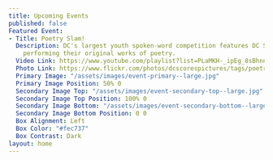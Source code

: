 ```yaml
---
title: Upcoming Events
published: false
Featured Event:
- Title: Poetry Slam!
  Description: DC's largest youth spoken-word competition features DC SCORES students
    performing their original works of poetry.
  Video Link: https://www.youtube.com/playlist?list=PLaMKH-_ipEg_8sBhnn6F1zM5l_GE7jIFh
  Photo Link: https://www.flickr.com/photos/dcscorespictures/tags/poetryslam/
  Primary Image: "/assets/images/event-primary--large.jpg"
  Primary Image Position: 50% 0
  Secondary Image Top: "/assets/images/event-secondary-top--large.jpg"
  Secondary Image Top Position: 100% 0
  Secondary Image Bottom: "/assets/images/event-secondary-bottom--large.jpg"
  Secondary Image Bottom Position: 0 0
  Box Alignment: Left
  Box Color: "#fec737"
  Box Contrast: Dark
layout: home
---
```


